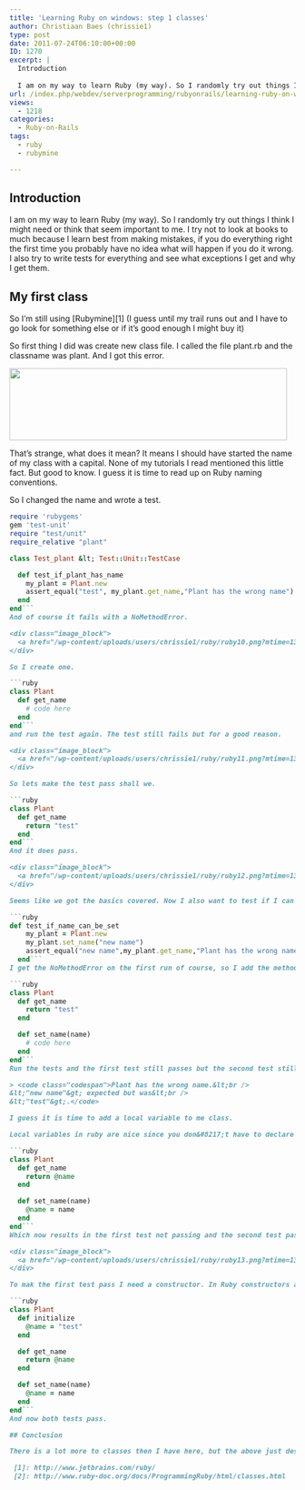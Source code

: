```yaml
---
title: 'Learning Ruby on windows: step 1 classes'
author: Christiaan Baes (chrissie1)
type: post
date: 2011-07-24T06:10:00+00:00
ID: 1270
excerpt: |
  Introduction
  
  I am on my way to learn Ruby (my way). So I randomly try out things I think I might need or think that seem important to me. I try not to look at books to much because I learn best from making mistakes, if you do everything right the fir&hellip;
url: /index.php/webdev/serverprogramming/rubyonrails/learning-ruby-on-windows-step-1/
views:
  - 1218
categories:
  - Ruby-on-Rails
tags:
  - ruby
  - rubymine

---
```

## Introduction

I am on my way to learn Ruby (my way). So I randomly try out things I think I might need or think that seem important to me. I try not to look at books to much because I learn best from making mistakes, if you do everything right the first time you probably have no idea what will happen if you do it wrong. I also try to write tests for everything and see what exceptions I get and why I get them.

## My first class

So I&#8217;m still using [Rubymine][1] (I guess until my trail runs out and I have to go look for something else or if it&#8217;s good enough I might buy it)

So first thing I did was create new class file. I called the file plant.rb and the classname was plant. And I got this error.

<div class="image_block">
  <a href="/wp-content/uploads/users/chrissie1/ruby/ruby9.png?mtime=1311491523"><img alt="" src="/wp-content/uploads/users/chrissie1/ruby/ruby9.png?mtime=1311491523" width="489" height="127" /></a>
</div>

That&#8217;s strange, what does it mean? It means I should have started the name of my class with a capital. None of my tutorials I read mentioned this little fact. But good to know. I guess it is time to read up on Ruby naming conventions.

So I changed the name and wrote a test.

```ruby
require 'rubygems'
gem 'test-unit'
require "test/unit"
require_relative "plant"

class Test_plant &lt; Test::Unit::TestCase

  def test_if_plant_has_name
    my_plant = Plant.new
    assert_equal("test", my_plant.get_name,"Plant has the wrong name")
  end
end```
And of course it fails with a NoMethodError. 

<div class="image_block">
  <a href="/wp-content/uploads/users/chrissie1/ruby/ruby10.png?mtime=1311492562"><img alt="" src="/wp-content/uploads/users/chrissie1/ruby/ruby10.png?mtime=1311492562" width="1380" height="291" /></a>
</div>

So I create one.

```ruby
class Plant
  def get_name
    # code here
  end
end```
and run the test again. The test still fails but for a good reason. 

<div class="image_block">
  <a href="/wp-content/uploads/users/chrissie1/ruby/ruby11.png?mtime=1311492794"><img alt="" src="/wp-content/uploads/users/chrissie1/ruby/ruby11.png?mtime=1311492794" width="1378" height="289" /></a>
</div>

So lets make the test pass shall we.

```ruby
class Plant
  def get_name
    return "test"
  end
end```
And it does pass.

<div class="image_block">
  <a href="/wp-content/uploads/users/chrissie1/ruby/ruby12.png?mtime=1311493032"><img alt="" src="/wp-content/uploads/users/chrissie1/ruby/ruby12.png?mtime=1311493032" width="1376" height="288" /></a>
</div>

Seems like we got the basics covered. Now I also want to test if I can set the name of my plant.

```ruby
def test_if_name_can_be_set
    my_plant = Plant.new
    my_plant.set_name("new name")
    assert_equal("new name",my_plant.get_name,"Plant has the wrong name")
  end```
I get the NoMethodError on the first run of course, so I add the method.

```ruby
class Plant
  def get_name
    return "test"
  end

  def set_name(name)
    # code here
  end
end```
Run the tests and the first test still passes but the second test still fails. With this message.

> <code class="codespan">Plant has the wrong name.&lt;br />
&lt;"new name"&gt; expected but was&lt;br />
&lt;"test"&gt;.</code>

I guess it is time to add a local variable to me class.

Local variables in ruby are nice since you don&#8217;t have to declare them anywhere. The first use just declares them. Local variables also start with an @ sign. So I changed my class Plant to this.

```ruby
class Plant
  def get_name
    return @name
  end

  def set_name(name)
    @name = name
  end
end```
Which now results in the first test not passing and the second test passing.

<div class="image_block">
  <a href="/wp-content/uploads/users/chrissie1/ruby/ruby13.png?mtime=1311493941"><img alt="" src="/wp-content/uploads/users/chrissie1/ruby/ruby13.png?mtime=1311493941" width="1382" height="349" /></a>
</div>

To mak the first test pass I need a constructor. In Ruby constructors are a method called initialize.

```ruby
class Plant
  def initialize
    @name = "test"
  end

  def get_name
    return @name
  end

  def set_name(name)
    @name = name
  end
end```
And now both tests pass.

## Conclusion

There is a lot more to classes then I have here, but the above just described how coming from a .Net background I would look at it. I found all the things I have in .net and went with it. But of course that is the wrong way of looking at things since Ruby can do so much more with classes. But now that we got the basics covered and we know how to them, we can move on to other things. I found the [pragmatic programmer&#8217;s guide][2] to be a very interesting read fro more advanced things.

 [1]: http://www.jetbrains.com/ruby/
 [2]: http://www.ruby-doc.org/docs/ProgrammingRuby/html/classes.html